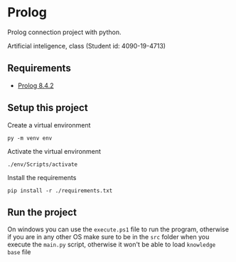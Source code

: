 # Prolog
Prolog connection project with python.

Artificial inteligence, class (Student id: 4090-19-4713) 

## Requirements
- [Prolog 8.4.2](https://www.swi-prolog.org/download/stable/bin/swipl-8.4.2-1.x64.exe.envelope)

## Setup this project
Create a virtual environment 

```
py -m venv env
```

Activate the virtual environment 

```
./env/Scripts/activate
```

Install the requirements 

```
pip install -r ./requirements.txt
```

## Run the project
On windows you can use the `execute.ps1` file to run the program, otherwise if you are in any other OS make sure to be in the `src` folder when you execute the `main.py` script, otherwise it won't be able to load `knowledge base` file
